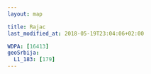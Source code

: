 ```yaml
---
layout: map

title: Rajac
last_modified_at: 2018-05-19T23:04:06+02:00

WDPA: [16413]
geoSrbija:
  L1_183: [179]
---
```

